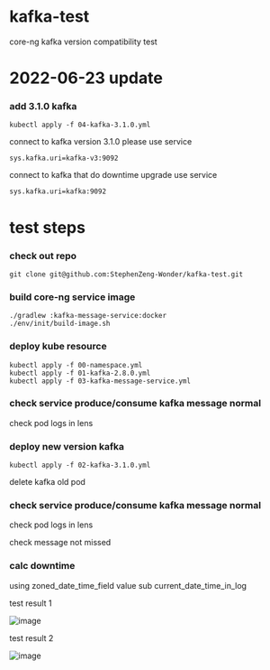 # kafka-test
core-ng kafka version compatibility test

# 2022-06-23 update

### add 3.1.0 kafka

```
kubectl apply -f 04-kafka-3.1.0.yml
```
connect to kafka version 3.1.0 please use service
```
sys.kafka.uri=kafka-v3:9092
```
connect to kafka that do downtime upgrade use service
```
sys.kafka.uri=kafka:9092
```

# test steps

### check out repo

```
git clone git@github.com:StephenZeng-Wonder/kafka-test.git
```

### build core-ng service image

```
./gradlew :kafka-message-service:docker
./env/init/build-image.sh
```

### deploy kube resource

```
kubectl apply -f 00-namespace.yml
kubectl apply -f 01-kafka-2.8.0.yml
kubectl apply -f 03-kafka-message-service.yml
```

### check service produce/consume kafka message normal

check pod logs in lens

### deploy new version kafka

```
kubectl apply -f 02-kafka-3.1.0.yml
```

delete kafka old pod

### check service produce/consume kafka message normal

check pod logs in lens

check message not missed

### calc downtime

using zoned_date_time_field value sub current_date_time_in_log

test result 1

![image](https://user-images.githubusercontent.com/90366906/174776481-9e48a8c1-c8d9-4470-826b-3a1a841cfe7c.png)

test result 2

![image](https://user-images.githubusercontent.com/90366906/174776802-5f27a1b0-4870-4917-bcec-4603dac82a39.png)


